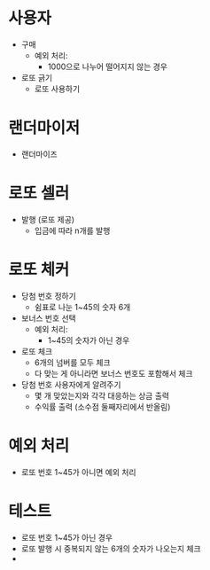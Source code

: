 # 사용자
- 구매
  - 예외 처리:
    - 1000으로 나누어 떨어지지 않는 경우
- 로또 긁기
  - 로또 사용하기
# 랜더마이저
- 랜더마이즈

# 로또 셀러
- 발행 (로또 제공)
  - 입금에 따라 n개를 발행
# 로또 체커
- 당첨 번호 정하기
  - 쉼표로 나눈 1~45의 숫자 6개
- 보너스 번호 선택
  - 예외 처리:
    - 1~45의 숫자가 아닌 경우
- 로또 체크
  - 6개의 넘버를 모두 체크
  - 다 맞는 게 아니라면 보너스 번호도 포함해서 체크
- 당첨 번호 사용자에게 알려주기
  - 몇 개 맞았는지와 각각 대응하는 상금 출력
  - 수익률 출력 (소수점 둘째자리에서 반올림)

# 예외 처리
- 로또 번호 1~45가 아니면 예외 처리

# 테스트
- 로또 번호 1~45가 아닌 경우
- 로또 발행 시 중복되지 않는 6개의 숫자가 나오는지 체크
- 